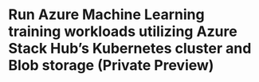 # Run Azure Machine Learning training workloads utilizing Azure Stack Hub’s Kubernetes cluster and Blob storage (Private Preview)
